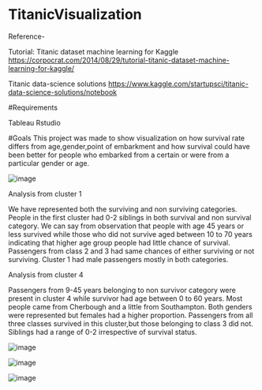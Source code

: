 # TitanicVisualization
Reference-

Tutorial: Titanic dataset machine learning for Kaggle https://corpocrat.com/2014/08/29/tutorial-titanic-dataset-machine-learning-for-kaggle/

Titanic data-science solutions https://www.kaggle.com/startupsci/titanic-data-science-solutions/notebook

#Requirements

Tableau
Rstudio

#Goals
This project was made to show visualization on how survival rate differs from age,gender,point of embarkment and how survival could have been better for people who embarked from a certain or were from a particular gender or age.

![image](https://user-images.githubusercontent.com/49668870/228067408-feaee717-6445-4250-bbc4-0be3d5688739.png)

Analysis from cluster 1

We have represented both the surviving and non surviving categories. People in the first cluster had 0-2 siblings in both survival and non survival category. We can say from observation that people with age 45 years or less survived while those who did not survive aged between 10 to 70 years indicating that higher age group people had little chance of survival. Passengers from class 2 and 3 had same chances of either surviving or not surviving. Cluster 1 had male passengers mostly in both categories.

Analysis from cluster 4

Passengers from 9-45 years belonging to non survivor category were present in cluster 4 while survivor had age between 0 to 60 years. Most people came from Cherbough and a little from Southampton. Both genders were represented  but females had a higher proportion. Passengers from all three classes survived in this cluster,but those belonging to class 3 did not. Siblings had a range of 0-2 irrespective of survival status.

![image](https://user-images.githubusercontent.com/49668870/228067578-76043d34-2eaf-48b1-9286-7a77cfd8137f.png)

![image](https://user-images.githubusercontent.com/49668870/228067617-f9c75a0a-d4fa-43e3-b9c2-2dbdd3b6d842.png)

![image](https://user-images.githubusercontent.com/49668870/228067651-d3a41005-efdc-4bf0-a873-b2037f2de089.png)
